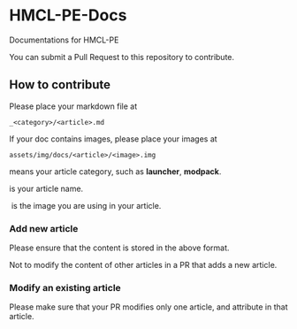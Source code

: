 # HMCL-PE-Docs
Documentations for HMCL-PE

You can submit a Pull Request to this repository to contribute.

## How to contribute

Please place your markdown file at
```
_<category>/<article>.md
```
If your doc contains images, please place your images at
```
assets/img/docs/<article>/<image>.img
```

<category> means your article category, such as **launcher**, **modpack**.

<article> is your article name.

<image> is the image you are using in your article.

### Add new article

Please ensure that the content is stored in the above format.

Not to modify the content of other articles in a PR that adds a new article.

### Modify an existing article

Please make sure that your PR modifies only one article, and attribute in that article.
